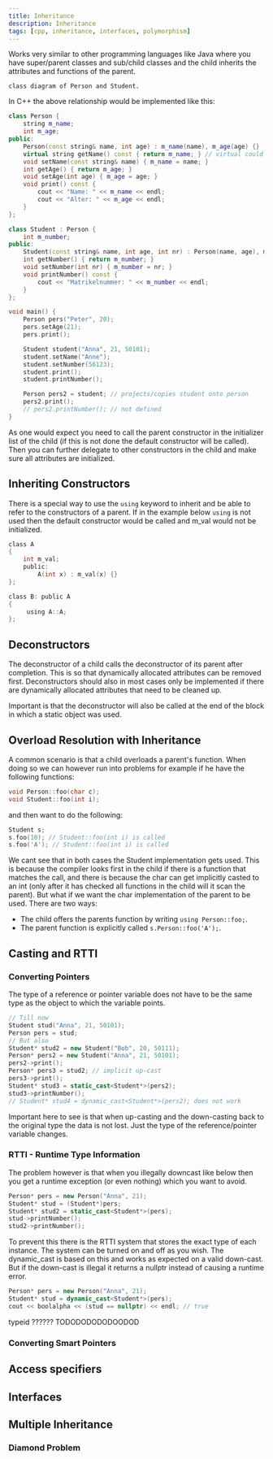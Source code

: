 ```yaml
---
title: Inheritance
description: Inheritance
tags: [cpp, inheritance, interfaces, polymorphism]
---
```


Works very similar to other programming languages like Java where you have super/parent classes and sub/child classes and the child inherits the attributes and functions of the parent.

```mermaid
class diagram of Person and Student.
```

In C++ the above relationship would be implemented like this:

```cpp
class Person {
    string m_name;
    int m_age;
public:
    Person(const string& name, int age) : m_name(name), m_age(age) {}
    virtual string getName() const { return m_name; } // virtual could be overwritten
    void setName(const string& name) { m_name = name; }
    int getAge() { return m_age; }
    void setAge(int age) { m_age = age; }
    void print() const {
        cout << "Name: " << m_name << endl;
        cout << "Alter: " << m_age << endl;
    }
};

class Student : Person {
    int m_number;
public:
    Student(const string& name, int age, int nr) : Person(name, age), m_number(nr) {} // call super constructor
    int getNumber() { return m_number; }
    void setNumber(int nr) { m_number = nr; }
    void printNumber() const {
        cout << "Matrikelnummer: " << m_number << endl;
    }
};
```

```cpp
void main() { 
    Person pers("Peter", 20);
    pers.setAge(21);
    pers.print();

    Student student("Anna", 21, 50101);
    student.setName("Anne");
    student.setNumber(56123);
    student.print();
    student.printNumber();

    Person pers2 = student; // projects/copies student onto person
    pers2.print();
    // pers2.printNumber(); // not defined
}
```

As one would expect you need to call the parent constructor in the initializer list of the child (if this is not done the default constructor will be called). Then you can further delegate to other constructors in the child and make sure all attributes are initialized.

## Inheriting Constructors

There is a special way to use the `using` keyword to inherit and be able to refer to the constructors of a parent. If in the example below `using` is not used then the default constructor would be called and m_val would not be initialized.

```c
class A
{
    int m_val;
    public: 
        A(int x) : m_val(x) {}
};

class B: public A
{
     using A::A;
};
```

## Deconstructors

The deconstructor of a child calls the deconstructor of its parent after completion. This is so that dynamically allocated attributes can be removed first. Deconstructors should also in most cases only be implemented if there are dynamically allocated attributes that need to be cleaned up.

Important is that the deconstructor will also be called at the end of the block in which a static object was used.

## Overload Resolution with Inheritance

A common scenario is that a child overloads a parent's function. When doing so we can however run into problems for example if he have the following functions:

```cpp
void Person::foo(char c);
void Student::foo(int i);
```

and then want to do the following:

```cpp
Student s;
s.foo(10); // Student::foo(int i) is called
s.foo('A'); // Student::foo(int i) is called
```

We cant see that in both cases the Student implementation gets used. This is because the compiler looks first in the child if there is a function that matches the call, and there is because the char can get implicitly casted to an int (only after it has checked all functions in the child will it scan the parent). But what if we want the char implementation of the parent to be used. There are two ways:

- The child offers the parents function by writing `using Person::foo;`.
- The parent function is explicitly called `s.Person::foo('A');`.

## Casting and RTTI

### Converting Pointers

The type of a reference or pointer variable does not have to be the same type as the object to which the variable points.

```cpp
// Till now
Student stud("Anna", 21, 50101);
Person pers = stud;
// But also 
Student* stud2 = new Student("Bob", 20, 50111);
Person* pers2 = new Student("Anna", 21, 50101);
pers2->print();
Person* pers3 = stud2; // implicit up-cast
pers3->print();
Student* stud3 = static_cast<Student*>(pers2);
stud3->printNumber();
// Student* stud4 = dynamic_cast<Student*>(pers2); does not work
```

Important here to see is that when up-casting and the down-casting back to the original type the data is not lost. Just the type of the reference/pointer variable changes.

### RTTI - Runtime Type Information

The problem however is that when you illegally downcast like below then you get a runtime exception (or even nothing) which you want to avoid.

```cpp
Person* pers = new Person("Anna", 21);
Student* stud = (Student*)pers;
Student* stud2 = static_cast<Student*>(pers);
stud->printNumber();
stud2->printNumber();
```

To prevent this there is the RTTI system that stores the exact type of each instance. The system can be turned on and off as you wish. The dynamic_cast is based on this and works as expected on a valid down-cast. But if the down-cast is illegal it returns a nullptr instead of causing a runtime error.

```cpp
Person* pers = new Person("Anna", 21);
Student* stud = dynamic_cast<Student*>(pers);
cout << boolalpha << (stud == nullptr) << endl; // true
```

typeid ?????? TODODODODODOODOD

### Converting Smart Pointers

## Access specifiers

## Interfaces

## Multiple Inheritance

### Diamond Problem
